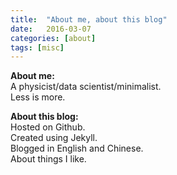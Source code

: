 ```yaml
---
title:  "About me, about this blog"
date:   2016-03-07 
categories: [about]
tags: [misc]
---
```

**About me:**  
  A physicist/data scientist/minimalist.    
  Less is more.    

**About this blog:**  
  Hosted on Github.  
  Created using Jekyll.  
  Blogged in English and Chinese.      
  About things I like.  
